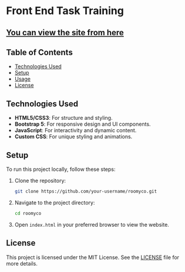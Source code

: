 # Front End Task Training

## [You can view the site from here](https://front-end-task.tiiny.site/)

## Table of Contents

- [Technologies Used](#technologies-used)
- [Setup](#setup)
- [Usage](#usage)
- [License](#license)



## Technologies Used

- **HTML5/CSS3**: For structure and styling.
- **Bootstrap 5**: For responsive design and UI components.
- **JavaScript**: For interactivity and dynamic content.
- **Custom CSS**: For unique styling and animations.

## Setup

To run this project locally, follow these steps:

1. Clone the repository:

    ```bash
    git clone https://github.com/your-username/roomyco.git
    ```

2. Navigate to the project directory:

    ```bash
    cd roomyco
    ```

3. Open `index.html` in your preferred browser to view the website.

## License

This project is licensed under the MIT License. See the [LICENSE](LICENSE) file for more details.

